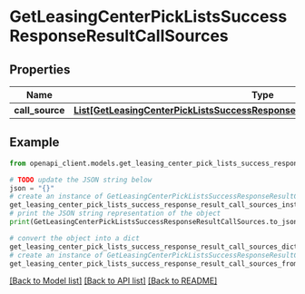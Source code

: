 # GetLeasingCenterPickListsSuccessResponseResultCallSources


## Properties

Name | Type | Description | Notes
------------ | ------------- | ------------- | -------------
**call_source** | [**List[GetLeasingCenterPickListsSuccessResponseResultCallSourcesCallSourceInner]**](GetLeasingCenterPickListsSuccessResponseResultCallSourcesCallSourceInner.md) |  | 

## Example

```python
from openapi_client.models.get_leasing_center_pick_lists_success_response_result_call_sources import GetLeasingCenterPickListsSuccessResponseResultCallSources

# TODO update the JSON string below
json = "{}"
# create an instance of GetLeasingCenterPickListsSuccessResponseResultCallSources from a JSON string
get_leasing_center_pick_lists_success_response_result_call_sources_instance = GetLeasingCenterPickListsSuccessResponseResultCallSources.from_json(json)
# print the JSON string representation of the object
print(GetLeasingCenterPickListsSuccessResponseResultCallSources.to_json())

# convert the object into a dict
get_leasing_center_pick_lists_success_response_result_call_sources_dict = get_leasing_center_pick_lists_success_response_result_call_sources_instance.to_dict()
# create an instance of GetLeasingCenterPickListsSuccessResponseResultCallSources from a dict
get_leasing_center_pick_lists_success_response_result_call_sources_from_dict = GetLeasingCenterPickListsSuccessResponseResultCallSources.from_dict(get_leasing_center_pick_lists_success_response_result_call_sources_dict)
```
[[Back to Model list]](../README.md#documentation-for-models) [[Back to API list]](../README.md#documentation-for-api-endpoints) [[Back to README]](../README.md)


